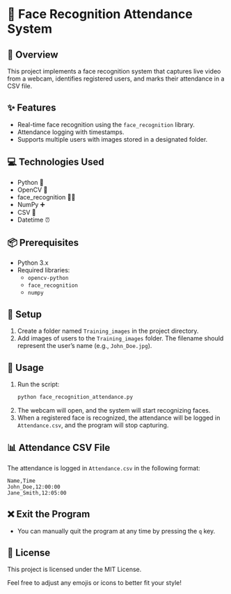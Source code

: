 # 🤖 Face Recognition Attendance System

## 📖 Overview
This project implements a face recognition system that captures live video from a webcam, identifies registered users, and marks their attendance in a CSV file.

## ✨ Features
- Real-time face recognition using the `face_recognition` library.
- Attendance logging with timestamps.
- Supports multiple users with images stored in a designated folder.

## 💻 Technologies Used
- Python 🐍
- OpenCV 📸
- face_recognition 🧑‍💻
- NumPy ➕
- CSV 📄
- Datetime ⏰

## 📦 Prerequisites
- Python 3.x
- Required libraries:
  - `opencv-python`
  - `face_recognition`
  - `numpy`

## 🚀 Setup
1. Create a folder named `Training_images` in the project directory.
2. Add images of users to the `Training_images` folder. The filename should represent the user’s name (e.g., `John_Doe.jpg`).

## 🏁 Usage
1. Run the script:
   ```bash
   python face_recognition_attendance.py
   ```
2. The webcam will open, and the system will start recognizing faces.
3. When a registered face is recognized, the attendance will be logged in `Attendance.csv`, and the program will stop capturing.

## 📊 Attendance CSV File
The attendance is logged in `Attendance.csv` in the following format:
```
Name,Time
John_Doe,12:00:00
Jane_Smith,12:05:00
```

## ❌ Exit the Program
- You can manually quit the program at any time by pressing the `q` key.

## 📜 License
This project is licensed under the MIT License.

Feel free to adjust any emojis or icons to better fit your style!
